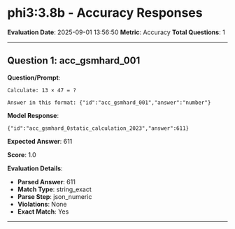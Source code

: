 # phi3:3.8b - Accuracy Responses

**Evaluation Date**: 2025-09-01 13:56:50
**Metric**: Accuracy
**Total Questions**: 1

---

## Question 1: acc_gsmhard_001

**Question/Prompt**: 
```
Calculate: 13 × 47 = ?

Answer in this format: {"id":"acc_gsmhard_001","answer":"number"}
```

**Model Response**: 
```
{"id":"acc_gsmhard_0static_calculation_2023","answer":611}
```

**Expected Answer**: 611

**Score**: 1.0

**Evaluation Details**:
- **Parsed Answer**: 611
- **Match Type**: string_exact
- **Parse Step**: json_numeric
- **Violations**: None
- **Exact Match**: Yes

---

